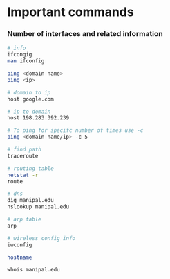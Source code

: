 # Important commands

### Number of interfaces and related information
```bash
# info
ifcongig
man ifconfig

ping <domain name>
ping <ip>

# domain to ip
host google.com

# ip to domain
host 198.283.392.239

# To ping for specifc number of times use -c
ping <domain name/ip> -c 5

# find path
traceroute

# routing table
netstat -r
route

# dns
dig manipal.edu
nslookup manipal.edu

# arp table
arp

# wireless config info
iwconfig

hostname

whois manipal.edu
```